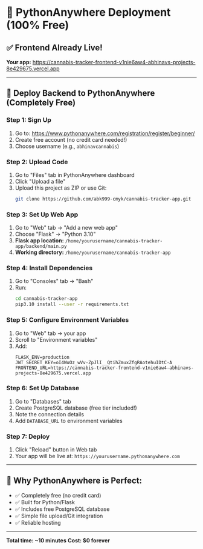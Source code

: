 # 🎯 PythonAnywhere Deployment (100% Free)

## ✅ Frontend Already Live!
**Your app:** https://cannabis-tracker-frontend-v1nie6aw4-abhinavs-projects-8e429675.vercel.app

---

## 🚀 Deploy Backend to PythonAnywhere (Completely Free)

### Step 1: Sign Up
1. Go to: https://www.pythonanywhere.com/registration/register/beginner/
2. Create free account (no credit card needed!)
3. Choose username (e.g., `abhinavcannabis`)

### Step 2: Upload Code
1. Go to "Files" tab in PythonAnywhere dashboard
2. Click "Upload a file" 
3. Upload this project as ZIP or use Git:
   ```bash
   git clone https://github.com/abk999-cmyk/cannabis-tracker-app.git
   ```

### Step 3: Set Up Web App
1. Go to "Web" tab → "Add a new web app"
2. Choose "Flask" → "Python 3.10"
3. **Flask app location:** `/home/yourusername/cannabis-tracker-app/backend/main.py`
4. **Working directory:** `/home/yourusername/cannabis-tracker-app`

### Step 4: Install Dependencies
1. Go to "Consoles" tab → "Bash"
2. Run:
   ```bash
   cd cannabis-tracker-app
   pip3.10 install --user -r requirements.txt
   ```

### Step 5: Configure Environment Variables
1. Go to "Web" tab → your app
2. Scroll to "Environment variables"
3. Add:
   ```
   FLASK_ENV=production
   JWT_SECRET_KEY=oI4WuOz_wVv-ZpJlI__QtihZmuxZfgRAotehuIDtC-A
   FRONTEND_URL=https://cannabis-tracker-frontend-v1nie6aw4-abhinavs-projects-8e429675.vercel.app
   ```

### Step 6: Set Up Database
1. Go to "Databases" tab
2. Create PostgreSQL database (free tier included!)
3. Note the connection details
4. Add `DATABASE_URL` to environment variables

### Step 7: Deploy
1. Click "Reload" button in Web tab
2. Your app will be live at: `https://yourusername.pythonanywhere.com`

---

## 🎉 Why PythonAnywhere is Perfect:
- ✅ Completely free (no credit card)
- ✅ Built for Python/Flask
- ✅ Includes free PostgreSQL database
- ✅ Simple file upload/Git integration
- ✅ Reliable hosting

---

**Total time: ~10 minutes**
**Cost: $0 forever**
